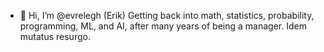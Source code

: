 - 👋 Hi, I’m @evrelegh (Erik)
Getting back into math, statistics, probability, programming, ML, and AI, after many years of being a manager.
Idem mutatus resurgo.
